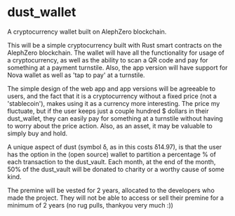 # dust_wallet

A cryptocurrency wallet built on AlephZero blockchain.

This will be a simple cryptocurrency built with Rust smart contracts on the AlephZero blockchain. The wallet will have all the functionality for usage of a cryptocurrency, as well as the ability to scan a QR code and pay for something at a payment turnstile. Also, the app version will have support for Nova wallet as well as 'tap to pay' at a turnstile.

The simple design of the web app and app versions will be agreeable to users, and the fact that it is a cryptocurrency without a fixed price (not a 'stablecoin'), makes using it as a currency more interesting. The price my fluctuate, but if the user keeps just a couple hundred $ dollars in their dust_wallet, they can easily pay for something at a turnstile without having to worry about the price action. Also, as an asset, it may be valuable to simply buy and hold.

A unique aspect of dust (symbol ẟ, as in this costs ẟ14.97), is that the user has the option in the (open source) wallet to partition a percentage % of each transaction to the dust_vault. Each month, at the end of the month, 50% of the dust_vault will be donated to charity or a worthy cause of some kind.

The premine will be vested for 2 years, allocated to the developers who made the project. They will not be able to access or sell their premine for a minimum of 2 years (no rug pulls, thankyou very much :))
